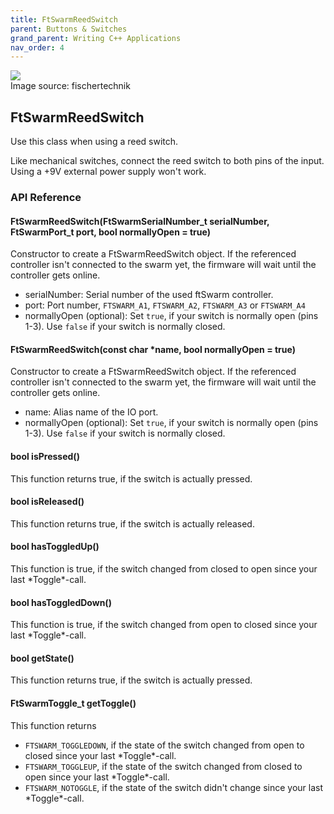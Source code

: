 ```yaml
---
title: FtSwarmReedSwitch
parent: Buttons & Switches
grand_parent: Writing C++ Applications
nav_order: 4
---
```

<div class="ftimgdetail"> <img src="../../../assets/img/switches/switch-reed.png"><div>Image source: fischertechnik</div></div>

## FtSwarmReedSwitch

Use this class when using a reed switch.

Like mechanical switches, connect the reed switch to both pins of the input. Using a +9V external power supply won't work.

### API Reference

#### FtSwarmReedSwitch(FtSwarmSerialNumber_t serialNumber, FtSwarmPort_t port, bool normallyOpen = true)

Constructor to create a FtSwarmReedSwitch object. If the referenced controller isn't connected to the swarm yet, the firmware will wait until the controller gets online.

- serialNumber: Serial number of the used ftSwarm controller.
- port: Port number, `FTSWARM_A1`, `FTSWARM_A2`, `FTSWARM_A3` or `FTSWARM_A4`
- normallyOpen (optional): Set `true`, if your switch is normally open (pins 1-3). Use `false` if your switch is normally closed.

#### FtSwarmReedSwitch(const char *name, bool normallyOpen = true)

Constructor to create a FtSwarmReedSwitch object. If the referenced controller isn't connected to the swarm yet, the firmware will wait until the controller gets online.

- name: Alias name of the IO port.
- normallyOpen (optional): Set `true`, if your switch is normally open (pins 1-3). Use `false` if your switch is normally closed.

#### bool isPressed()

This function returns true, if the switch is actually pressed.

#### bool isReleased()

This function returns true, if the switch is actually released.

#### bool hasToggledUp()

This function is true, if the switch changed from closed to open since your last \*Toggle\*-call.

#### bool hasToggledDown()

This function is true, if the switch changed from open to closed since your last \*Toggle\*-call.

#### bool getState()

This function returns true, if the switch is actually pressed.

#### FtSwarmToggle_t getToggle()

This function returns
- `FTSWARM_TOGGLEDOWN`, if the state of the switch changed from open to closed since your last \*Toggle\*-call.
- `FTSWARM_TOGGLEUP`, if the state of the switch changed from closed to open since your last \*Toggle\*-call.
- `FTSWARM_NOTOGGLE`, if the state of the switch didn't change since your last \*Toggle\*-call.
